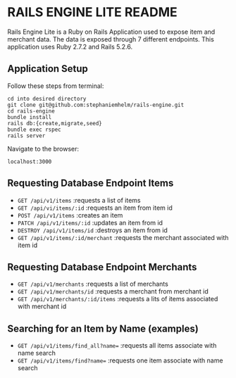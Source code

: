 # RAILS ENGINE LITE README

Rails Engine Lite is a Ruby on Rails Application used to expose item and merchant data.  The data is exposed through 7 different endpoints.
This application uses Ruby 2.7.2 and Rails 5.2.6.

## Application Setup 

Follow these steps from terminal:
```
cd into desired directory
git clone git@github.com:stephaniemhelm/rails-engine.git
cd rails-engine
bundle install
rails db:{create,migrate,seed}
bundle exec rspec
rails server
```
Navigate to the browser:
```
localhost:3000
```

## Requesting Database Endpoint Items

- `GET /api/v1/items`                 :requests a list of items
- `GET /api/vi/items/:id`             :requests an item from item id
- `POST /api/v1/items`                :creates an item
- `PATCH /api/v1/items/:id`           :updates an item from id
- `DESTROY /api/v1/items/id`          :destroys an item from id
- `GET /api/v1/items/:id/merchant`    :requests the merchant associated with item id

## Requesting Database Endpoint Merchants

- `GET /api/v1/merchants`             :requests a list of merchants
- `GET /api/v1/merchants/id`          :requests a merchant from merchant id 
- `GET /api/v1/merchants/:id/items`   :requests a lits of items associated with merchant id

## Searching for an Item by Name (examples) 

- `GET /api/v1/items/find_all?name=`      :requests all items associate with name search
- `GET /api/v1/items/find?name=`      :requests one item associate with name search






